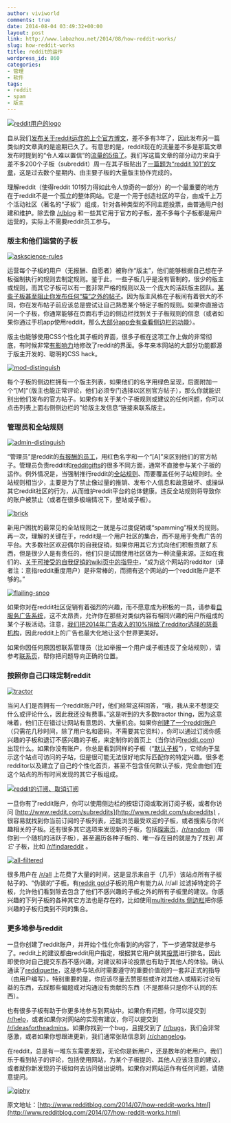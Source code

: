 ```yaml
---
author: viviworld
comments: true
date: 2014-08-04 03:49:32+00:00
layout: post
link: http://www.labazhou.net/2014/08/how-reddit-works/
slug: how-reddit-works
title: reddit的运作
wordpress_id: 860
categories:
- 管理
- 软件
tags:
- reddit
- spam
- 版主
---
```


[![reddit用户的logo](http://www.labazhou.net/wp-content/uploads/2014/08/reddit.png)](http://www.labazhou.net/wp-content/uploads/2014/08/reddit.png)

自从我们[发布关于reddit运作的上个官方博文](http://www.redditblog.com/2011/09/how-reddit-works.html)，差不多有3年了，因此发布另一篇类似的文章真的是逾期已久了。有意思的是，reddit现在的流量差不多是那篇文章发布时提到的“令人难以置信”的[流量的5倍了](http://www.reddit.com/about)。我们写这篇文章的部分动力来自于差不多200个子板（subreddit）周一在其子板贴出了[一篇题为“reddit 101”的文章](http://www.reddit.com/wiki/reddit_101)，这是过去数个星期内、由主要子板的大量版主协作完成的。

理解reddit（使得reddit 101努力得如此令人惊奇的一部分）的一个最重要的地方在于reddit不是一个孤立的整体网站。它是一个用于创造社区的平台，由成千上万个活动社区（著名的“子板”）组成，针对各种类型的不同主题投票，由普通用户创建和维护。除去像 [/r/blog](http://www.reddit.com/r/blog) 和一些其它用于官方的子板，差不多每个子板都是用户运营的，实际上不需要reddit员工参与。


### 版主和他们运营的子板


[![askscience-rules](http://www.labazhou.net/wp-content/uploads/2014/08/askscience-rules.png)](http://www.labazhou.net/wp-content/uploads/2014/08/askscience-rules.png)

运营每个子板的用户（无报酬、自愿者）被称作“版主”，他们能够根据自己想在子板强制执行的规则去制定规则。鉴于此，一些子板几乎是没有管制的，很少的版主或规则，而其它子板可以有一套非常严格的规则以及一个庞大的活跃版主团队。[某些子板甚至阻止你发布任何“猫”之外的帖子](http://www.reddit.com/r/catsstandingup)。因为版主风格在子板间有着很大的不同，你在发布帖子前应该总是尝试让自己熟悉某个特定子板的规则。如果你直接访问一个子板，你通常能够在页面右手边的侧边栏找到关于子板规则的信息（或者如果你通过手机app使用reddit，那么[大部分app会有查看侧边栏的功能](http://imgur.com/a/kgwuy)）。

版主也能够使用CSS个性化其子板的界面，很多子板在这项工作上做的非常彻底，有时候非常[有影响力](http://www.reddit.com/r/tsunderesharks)地修改了reddit的界面。多年来本网站的大部分功能都源于版主开发的、聪明的CSS hack。

[![mod-distinguish](http://www.labazhou.net/wp-content/uploads/2014/08/mod-distinguish.png)](http://www.labazhou.net/wp-content/uploads/2014/08/mod-distinguish.png)

每个子板的侧边栏拥有一个版主列表，如果他们的名字用绿色呈现，后面附加一个“[M]“（版主也能正常评论，他们必须专门选择以区别官方帖子），那么你就能识别出他们发布的官方帖子。如果你有关于某个子板规则或建议的任何问题，你可以点击列表上面右侧侧边栏的”给版主发信息“链接来联系版主。


### 管理员和全站规则


[![admin-distinguish](http://www.labazhou.net/wp-content/uploads/2014/08/admin-distinguish.png)](http://www.labazhou.net/wp-content/uploads/2014/08/admin-distinguish.png)

“管理员”是reddit的[有报酬的员工](http://www.reddit.com/about/team)，用红色名字和一个“[A]”来区别他们的官方帖子。管理员负责reddit和[redditgifts](http://www.redditgifts.com/)的很多不同方面，通常不直接参与某个子板的运作。例外情况是，当强制推行reddit的[全站规则](http://www.reddit.com/rules)、而要覆盖任何子站规则时。全站规则相当少，主要是为了禁止像过量的推销、发布个人信息和故意破坏、或操纵其它reddit社区的行为，从而维护reddit平台的总体健康。违反全站规则将导致你的账户被禁止（或者在很多极端情况下，整站或子板）。

[![brick](http://www.labazhou.net/wp-content/uploads/2014/08/brick.png)](http://www.labazhou.net/wp-content/uploads/2014/08/brick.png)

新用户困扰的最常见的全站规则之一就是与过度促销或“spamming”相关的规则。再一次，理解的关键在于，reddit是一个用户社区的集合，而不是用于免费广告的平台。大多数社区欢迎偶尔的自我促销，如果你用其它方式向他们积极贡献了东西，但是很少人是有责任的，他们只是试图使用社区做为一种流量来源。正如在我们的、[关于可接受的自我促销的wiki页中的指导中](http://www.reddit.com/wiki/selfpromotion)，“成为这个网站的redditor（译者注：意指reddit重度用户）是非常棒的，而拥有这个网站的一个reddit账户是不够的。”

[![flailing-snoo](http://www.labazhou.net/wp-content/uploads/2014/08/flailing-snoo.png)](http://www.labazhou.net/wp-content/uploads/2014/08/flailing-snoo.png)

如果你对在reddit社区促销有着强烈的兴趣，而不愿意成为积极的一员，请参看[自服务广告系统](http://www.reddit.com/advertising/)，这不太昂贵，允许你在那些对类似内容有相同兴趣的用户所组成的某个子板活动。注意，[我们把2014年广告收入的10%捐给了redditor选择的慈善机构](http://www.redditblog.com/2014/02/decimating-our-ads-revenue.html)，因此reddit上的广告也最大化地让这个世界更美好。

如果你因任何原因想联系管理员（比如举报一个用户或子板违反了全站规则），请参考[联系页](http://www.reddit.com/contact)，帮你把问题导向正确的位置。


### 按照你自己口味定制reddit


[![tractor](http://www.labazhou.net/wp-content/uploads/2014/08/tractor.png)](http://www.labazhou.net/wp-content/uploads/2014/08/tractor.png)

当问人们是否拥有一个reddit账户时，他们经常这样回答，“哦，我从来不想提交什么或评论什么，因此我还没有费事。”这是听到的大多数tractor thing，因为这意味着，他们正在错过让网站有意思的、大量机会。如果你[创建了一个reddit账户](http://www.reddit.com/register)（只需花几秒时间，除了用户名和密码，不需要其它资料），你可以通过订阅你感兴趣的子板和退订不感兴趣的子板，来定制你的首页上（当你访问[reddit.com](http://reddit.com/)）出现什么。如果你没有账户，你总是看到同样的子板（“[默认子板](http://www.redditblog.com/2014/05/whats-that-lassie-old-defaults-fell.html)”），它倾向于显示这个站点可访问的子站，但是很可能无法很好地实际匹配你的特定兴趣。很多老redditor以及建立了自己的个性化首页，甚至不包含任何默认子板，完全由他们在这个站点的所有时间发现的其它子板组成。

[![reddit的订阅、取消订阅](http://www.labazhou.net/wp-content/uploads/2014/08/subscribe-unsubscribe.png)](http://www.labazhou.net/wp-content/uploads/2014/08/subscribe-unsubscribe.png)

一旦你有了reddit账户，你可以使用侧边栏的按钮订阅或取消订阅子板，或者你访问 [http://www.reddit.com/subreddits](http://www.reddit.com/subreddits) ，很容易就找到你当前订阅的子板列表，还能浏览最受欢迎的子板，或者搜索与你兴趣相关的子板。还有很多其它选项来发现新的子板，包括[探索页](http://www.reddit.com/explore)，[/r/random](http://www.reddit.com/r/random) （带你到一个随机的活跃子板），甚至遍历各种子板的、唯一存在目的就是为了找到 *其它* 子板，比如 [/r/findareddit](http://www.reddit.com/r/findareddit) 。

[![all-filtered](http://www.labazhou.net/wp-content/uploads/2014/08/all-filtered.png)](http://www.labazhou.net/wp-content/uploads/2014/08/all-filtered.png)

很多用户在 [/r/all](http://www.reddit.com/r/all) 上花费了大量的时间，这是显示来自于（几乎）该站点所有子板帖子的、“伪装的”子板。有[reddit gold](http://www.reddit.com/gold/about)子板的用户有能力从 /r/all 过滤掉特定的子板，允许他们看到除去包含了他们不感兴趣的子板之外的所有子板里的建议。你感兴趣的下列子板的各种其它方法也是存在的，比如使用[multireddits 侧边栏](http://www.reddit.com/r/blog/comments/1iwd5i/new_create_and_share_your_own_collections_of/)把你感兴趣的子板归类到不同的集合。


### 更多地参与reddit


一旦你创建了reddit账户，并开始个性化你看到的内容了，下一步通常就是参与了。reddit上的建议都由reddit用户指定，根据其它用户就其[投票](http://i.imgur.com/kKhl8wm.jpg)进行排名。因此即使你对自己提交东西不感兴趣，对建议和评论投票也有助于其他人的体验。确认通读了[reddiquette](http://www.reddit.com/wiki/reddiquette)，这是参与站点时需要遵守的重要价值观的一套非正式的指导（由用户编写）。特别重要的是，你应该尽量去赞那些或许对其他人或精彩讨论有益的东西，去踩那些偏题或对沟通没有贡献的东西（不是那些只是你不认同的东西）。

也有很多子板有助于你更多地参与到网站中。如果你有问题，你可以提交到 [/r/help](http://www.reddit.com/r/help)，或者如果你对网站的实现有建议，你可以提交到 [/r/ideasfortheadmins](http://www.reddit.com/r/ideasfortheadmins)。如果你找到一个bug，且提交到了 [/r/bugs](http://www.reddit.com/r/bugs)，我们会非常感激，或者如果你想跟进更新，我们通常张贴信息到 [/r/changelog](http://www.reddit.com/r/changelog)。

在reddit，总是有一堆东东需要发现，无论你是新用户，还是数年的老用户。我们乐于看到帖子的评论，包括使用网站，为某个子板提的、其他人应该注意的建议，或者就你新发现的子板如何去访问做出说明。如果你对网站运作有任何问题，请随意提问。

[![giphy](http://www.labazhou.net/wp-content/uploads/2014/08/giphy.gif)](http://www.labazhou.net/wp-content/uploads/2014/08/giphy.gif)

原文地址：[http://www.redditblog.com/2014/07/how-reddit-works.html](http://www.redditblog.com/2014/07/how-reddit-works.html)
